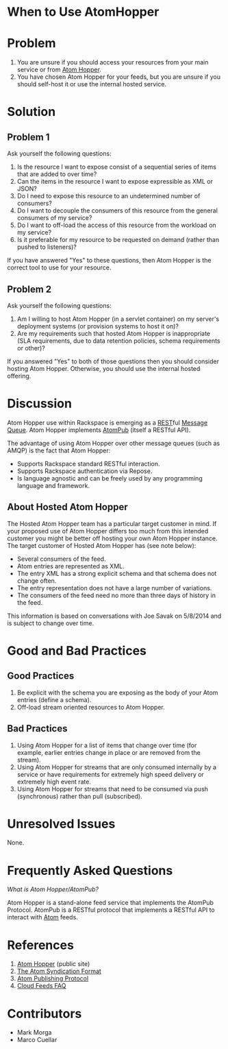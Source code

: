 # When to Use AtomHopper

# Problem

1.  You are unsure if you should access your resources from your main service or from [Atom Hopper](http://atomhopper.org/).
2.  You have chosen Atom Hopper for your feeds, but you are unsure if you should self-host it or use the internal hosted service.

# Solution

## Problem 1

Ask yourself the following questions:

1.  Is the resource I want to expose consist of a sequential series of items that are added to over time?
2.  Can the items in the resource I want to expose expressible as XML or JSON?
3.  Do I need to expose this resource to an undetermined number of consumers?
4.  Do I want to decouple the consumers of this resource from the general consumers of my service?
5.  Do I want to off-load the access of this resource from the workload on my service?
6.  Is it preferable for my resource to be requested on demand (rather than pushed to listeners)?

If you have answered "Yes" to these questions, then Atom Hopper is the correct tool to use for your resource.

## Problem 2

Ask yourself the following questions:

1.  Am I willing to host Atom Hopper (in a servlet container) on my server's deployment systems (or provision systems to host it on)?
2.  Are my requirements such that hosted Atom Hopper is inappropriate (SLA requirements, due to data retention policies, schema requirements or other)?

If you answered "Yes" to both of those questions then you should consider hosting Atom Hopper. Otherwise, you should use the internal hosted offering.

# Discussion

Atom Hopper use within Rackspace is emerging as a [REST](https://en.wikipedia.org/wiki/REST)ful [Message Queue](https://en.wikipedia.org/wiki/Message_queue). Atom Hopper implements [AtomPub](http://www.atompub.org/) (itself a RESTful API).

The advantage of using Atom Hopper over other message queues (such as AMQP) is the fact that Atom Hopper:

-   Supports Rackspace standard RESTful interaction.
-   Supports Rackspace authentication via Repose.
-   Is language agnostic and can be freely used by any programming language and framework.

## About Hosted Atom Hopper

The Hosted Atom Hopper team has a particular target customer in mind. If your proposed use of Atom Hopper differs too much from this intended customer you might be better off hosting your own Atom Hopper instance. The target customer of Hosted Atom Hopper has (see note below):

-   Several consumers of the feed.
-   Atom entries are represented as XML.
-   The entry XML has a strong explicit schema and that schema does not change often.
-   The entry representation does not have a large number of variations.
-   The consumers of the feed need no more than three days of history in the feed.

This information is based on conversations with Joe Savak on 5/8/2014 and is subject to change over time.

# Good and Bad Practices

## Good Practices

1.  Be explicit with the schema you are exposing as the body of your Atom entries (define a schema).
2.  Off-load stream oriented resources to Atom Hopper.

## Bad Practices

1.  Using Atom Hopper for a list of items that change over time (for example, earlier entries change in place or are removed from the stream).
2.  Using Atom Hopper for streams that are only consumed internally by a service or have requirements for extremely high speed delivery or extremely high event rate.
3.  Using Atom Hopper for streams that need to be consumed via push (synchronous) rather than pull (subscribed).

# Unresolved Issues

None.

# Frequently Asked Questions

*What is Atom Hopper/AtomPub?*

Atom Hopper is a stand-alone feed service that implements the AtomPub Protocol. AtomPub is a RESTful protocol that implements a RESTful API to interact with [Atom](http://tools.ietf.org/html/rfc4287) feeds.



# References

1.  [Atom Hopper](http://atomhopper.org/) (public site)
2.  [The Atom Syndication Format](http://tools.ietf.org/html/rfc4287)
3.  [Atom Publishing Protocol](http://www.atompub.org/)
4.  [Cloud Feeds FAQ](http://www.rackspace.com/knowledge_center/article/cloud-feeds-faq)

# Contributors

* Mark Morga
* Marco Cuellar
